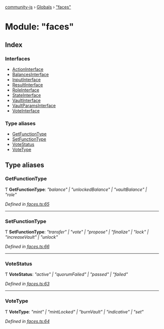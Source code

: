 [community-js](../README.md) › [Globals](../globals.md) › ["faces"](_faces_.md)

# Module: "faces"

## Index

### Interfaces

* [ActionInterface](../interfaces/_faces_.actioninterface.md)
* [BalancesInterface](../interfaces/_faces_.balancesinterface.md)
* [InputInterface](../interfaces/_faces_.inputinterface.md)
* [ResultInterface](../interfaces/_faces_.resultinterface.md)
* [RoleInterface](../interfaces/_faces_.roleinterface.md)
* [StateInterface](../interfaces/_faces_.stateinterface.md)
* [VaultInterface](../interfaces/_faces_.vaultinterface.md)
* [VaultParamsInterface](../interfaces/_faces_.vaultparamsinterface.md)
* [VoteInterface](../interfaces/_faces_.voteinterface.md)

### Type aliases

* [GetFunctionType](_faces_.md#getfunctiontype)
* [SetFunctionType](_faces_.md#setfunctiontype)
* [VoteStatus](_faces_.md#votestatus)
* [VoteType](_faces_.md#votetype)

## Type aliases

###  GetFunctionType

Ƭ **GetFunctionType**: *"balance" | "unlockedBalance" | "vaultBalance" | "role"*

*Defined in [faces.ts:65](https://github.com/CommunityXYZ/community-js/blob/17e7f95/src/faces.ts#L65)*

___

###  SetFunctionType

Ƭ **SetFunctionType**: *"transfer" | "vote" | "propose" | "finalize" | "lock" | "increaseVault" | "unlock"*

*Defined in [faces.ts:66](https://github.com/CommunityXYZ/community-js/blob/17e7f95/src/faces.ts#L66)*

___

###  VoteStatus

Ƭ **VoteStatus**: *"active" | "quorumFailed" | "passed" | "failed"*

*Defined in [faces.ts:63](https://github.com/CommunityXYZ/community-js/blob/17e7f95/src/faces.ts#L63)*

___

###  VoteType

Ƭ **VoteType**: *"mint" | "mintLocked" | "burnVault" | "indicative" | "set"*

*Defined in [faces.ts:64](https://github.com/CommunityXYZ/community-js/blob/17e7f95/src/faces.ts#L64)*
